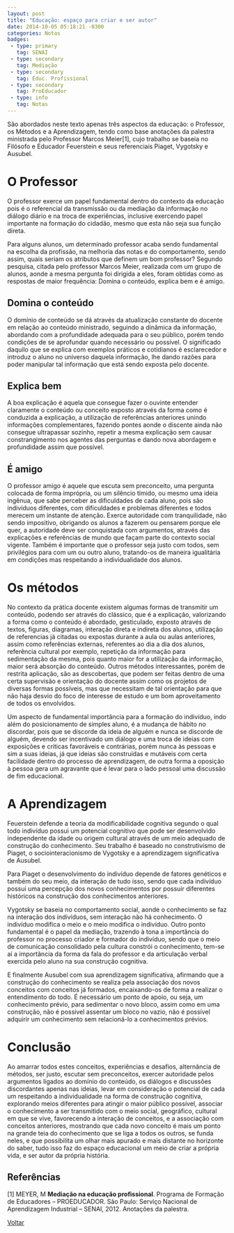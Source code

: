 ```yaml
---
layout: post
title: "Educação: espaço para criar e ser autor"
date: 2014-10-05 05:18:21 -0300
categories: Notas
badges:
 - type: primary
   tag: SENAI
 - type: secondary
   tag: Mediação
 - type: secondary
   tag: Educ. Profissional
 - type: secondary
   tag: ProEducador
 - type: info
   tag: Notas
---
```



São abordados neste texto apenas três aspectos da educação: o Professor, os Métodos e a Aprendizagem, tendo como base anotações da palestra ministrada pelo Professor Marcos Meier[1], cujo trabalho se baseia no Filósofo e Educador Feuerstein e seus referenciais Piaget, Vygotsky e Ausubel.

<!--more-->

# O Professor

O professor exerce um papel fundamental dentro do contexto da educação pois é o referencial da transmissão ou da mediação da informação no diálogo diário e na troca de experiências, inclusive exercendo papel importante na formação do cidadão, mesmo que esta não seja sua função direta.

Para alguns alunos, um determinado professor acaba sendo fundamental na escolha da profissão, na melhoria das notas e do comportamento, sendo assim, quais seriam os atributos que definem um bom professor? Segundo pesquisa, citada pelo professor Marcos Meier, realizada com um grupo de alunos, aonde a mesma pergunta foi dirigida a eles, foram obtidas como as respostas de maior frequência: Domina o conteúdo, explica bem e é amigo.

## Domina o conteúdo

O domínio de conteúdo se dá através da atualização constante do docente em relação ao conteúdo ministrado, seguindo a dinâmica da informação, abordando com a profundidade adequada para o seu público, porém tendo condições de se aprofundar quando necessário ou possível. O significado daquilo que se explica com exemplos práticos e cotidianos é esclarecedor e introduz o aluno no universo daquela informação, lhe dando razões para poder manipular tal informação que está sendo exposta pelo docente.

## Explica bem

A boa explicação é aquela que consegue fazer o ouvinte entender claramente o conteúdo ou conceito exposto através da forma como é conduzida a explicação, a utilização de referências anteriores unindo informações complementares, fazendo pontes aonde o discente ainda não consegue ultrapassar sozinho, repetir a mesma explicação sem causar constrangimento nos agentes das perguntas e dando nova abordagem e profundidade assim que possível.

## É amigo

O professor amigo é aquele que escuta sem preconceito, uma pergunta colocada de forma imprópria, ou um silêncio tímido, ou mesmo uma ideia ingênua, que sabe perceber as dificuldades de cada aluno, pois são indivíduos diferentes, com dificuldades e problemas diferentes e todos merecem um instante de atenção. Exerce autoridade com tranquilidade, não sendo impositivo, obrigando os alunos a fazerem ou pensarem porque ele quer, a autoridade deve ser conquistada com argumentos, através das explicações e referências de mundo que façam parte do contexto social vigente. Também é importante que o professor seja justo com todos, sem privilégios para com um ou outro aluno, tratando-os de maneira igualitária em condições mas respeitando a individualidade dos alunos.

# Os métodos

No contexto da prática docente existem algumas formas de transmitir um conteúdo, podendo ser através do clássico, que é a explicação, valorizando a forma como o conteúdo é abordado, gesticulado, exposto através de textos, figuras, diagramas, interação direta e indireta dos alunos, utilização de referencias já citadas ou expostas durante a aula ou aulas anteriores, assim como referências externas, referentes ao dia a dia dos alunos, referência cultural por exemplo, repetição da informação para sedimentação da mesma, pois quanto maior for a utilização da informação, maior será absorção do conteúdo. Outros métodos interessantes, porém de restrita aplicação, são as descobertas, que podem ser feitas dentro de uma certa supervisão e orientação do docente assim como os projetos de diversas formas possíveis, mas que necessitam de tal orientação para que não haja desvio do foco de interesse de estudo e um bom aproveitamento de todos os envolvidos.

Um aspecto de fundamental importância para a formação do indivíduo, indo além do posicionamento de simples aluno, é a mudança de hábito no discordar, pois que se discorde da ideia de alguém e nunca se discorde de alguém, devendo ser incentivado um diálogo e uma troca de ideias com exposições e criticas favoráveis e contrárias, porém nunca às pessoas e sim a suas ideias, já que ideias são construídas e mutáveis com certa facilidade dentro do processo de aprendizagem, de outra forma a oposição à pessoa gera um agravante que é levar para o lado pessoal uma discussão de fim educacional.

# A Aprendizagem

Feuerstein defende a teoria da modificabilidade cognitiva segundo o qual todo indivíduo possui um potencial cognitivo que pode ser desenvolvido independente da idade ou origem cultural através de um meio adequado de construção do conhecimento. Seu trabalho é baseado no construtivismo de Piaget, o sociointeracionismo de Vygotsky e a aprendizagem significativa de Ausubel.

Para Piaget o desenvolvimento do indivíduo depende de fatores genéticos e também do seu meio, da interação de tudo isso, sendo que cada indivíduo possui uma percepção dos novos conhecimentos por possuir diferentes históricos na construção dos conhecimentos anteriores.

Vygotsky se baseia no comportamento social, aonde o conhecimento se faz na interação dos indivíduos, sem interação não há conhecimento. O indivíduo modifica o meio e o meio modifica o indivíduo. Outro ponto fundamental é o papel da mediação, trazendo à tona a importância do professor no processo criador e formador do indivíduo, sendo que o meio de comunicação consolidado pela cultura constrói o conhecimento, tem-se aí a importância da forma da fala do professor e da articulação verbal exercida pelo aluno na sua construção cognitiva.

E finalmente Ausubel com sua aprendizagem significativa, afirmando que a construção do conhecimento se realiza pela associação dos novos conceitos com conceitos já formados, encaixando-os de forma a realizar o entendimento do todo. É necessário um ponto de apoio, ou seja, um conhecimento prévio, para sedimentar o novo bloco, assim como em uma construção, não é possível assentar um bloco no vazio, não é possível adquirir um conhecimento sem relacioná-lo a conhecimentos prévios.

# Conclusão

Ao amarrar todos estes conceitos, experiências e desafios, alternância de métodos, ser justo, escutar sem preconceitos, exercer autoridade pelos argumentos ligados ao domínio do conteúdo, os diálogos e discussões discordantes apenas nas ideias, levar em consideração o potencial de cada um respeitando a individualidade na forma de construção cognitiva, explorando meios diferentes para atingir o maior público possível, associar o conhecimento a ser transmitido com o meio social, geográfico, cultural em que se vive, favorecendo a interação de conceitos, e a associação com conceitos anteriores, mostrando que cada novo conceito é mais um ponto na grande teia do conhecimento que se liga a todos os outros, se funda neles, e que possibilita um olhar mais apurado e mais distante no horizonte do saber, tudo isso faz do espaço educacional um meio de criar a própria vida, e ser autor da própria história.

## Referências

[1] MEYER, M **Mediação na educação profissional**. Programa de Formação de Educadores – PROEDUCADOR. São Paulo: Serviço Nacional de Aprendizagem Industrial – SENAI, 2012. Anotações da palestra.



[Voltar]({{site.baseurl}}/docs/humanidades)